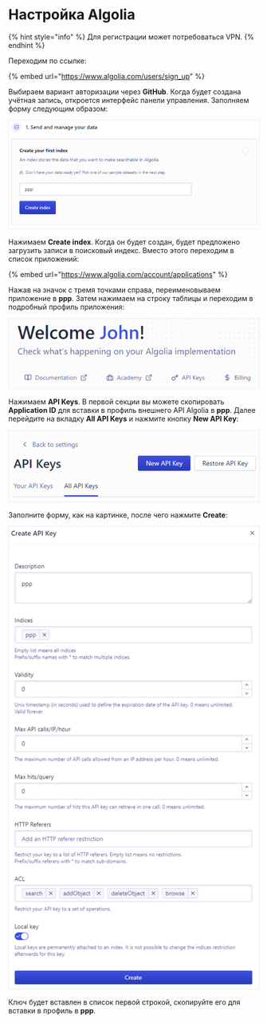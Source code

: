 # Настройка Algolia

{% hint style="info" %}
Для регистрации может потребоваться VPN.
{% endhint %}

Переходим по ссылке:

{% embed url="https://www.algolia.com/users/sign_up" %}

Выбираем вариант авторизации через **GitHub**. Когда будет создана учётная запись, откроется интерфейс панели управления. Заполняем форму следующим образом:

![](<../.gitbook/assets/image (343).png>)

Нажимаем **Create index**. Когда он будет создан, будет предложено загрузить записи в поисковый индекс. Вместо этого переходим в список приложений:

{% embed url="https://www.algolia.com/account/applications" %}

Нажав на значок с тремя точками справа, переименовываем приложение в **ppp**. Затем нажимаем на строку таблицы и переходим в подробный профиль приложения:

![](<../.gitbook/assets/image (350).png>)

Нажимаем **API Keys**. В первой секции вы можете скопировать **Application ID** для вставки в профиль внешнего API Algolia в **ppp**. Далее перейдите на вкладку **All API Keys** и нажмите кнопку **New API Key**:

![](<../.gitbook/assets/image (363).png>)

Заполните форму, как на картинке, после чего нажмите **Create**:

![](<../.gitbook/assets/image (359).png>)

Ключ будет вставлен в список первой строкой, скопируйте его для вставки в профиль в **ppp**.
